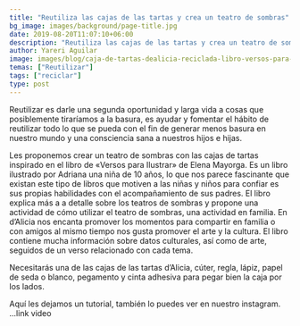 ```yaml
---
title: "Reutiliza las cajas de las tartas y crea un teatro de sombras"
bg_image: images/background/page-title.jpg
date: 2019-08-20T11:07:10+06:00
description: "Reutiliza las cajas de las tartas y crea un teatro de sombras"
author: Yareri Aguilar
image: images/blog/caja-de-tartas-dealicia-reciclada-libro-versos-para-ilustrar-elena-mayorga.jpeg
temas: ["Reutilizar"]
tags: ["reciclar"]
type: post
---
```

Reutilizar es darle una segunda oportunidad y larga vida a cosas que posiblemente tiraríamos a la basura, es ayudar y fomentar el hábito de reutilizar todo lo que se pueda con el fin de generar menos basura en nuestro mundo y una consciencia sana a nuestros hijos e hijas.

Les proponemos crear un teatro de sombras con las cajas de tartas inspirado en el libro de «Versos para Ilustrar» de Elena Mayorga. Es un libro ilustrado por Adriana una niña de 10 años, lo que nos parece fascinante que existan este tipo de libros que motiven a las niñas y niños para confiar es sus propias habilidades con el acompañamiento de sus padres. El libro explica más a a detalle sobre los teatros de sombras y propone una actividad de cómo utilizar el teatro de sombras, una actividad en familia. En d’Alicia nos encanta promover los momentos para compartir en familia o con amigos al mismo tiempo nos gusta promover el arte y la cultura. El libro contiene mucha información sobre datos culturales, así como de arte, seguidos de un verso relacionado con cada tema.

Necesitarás una de las cajas de las tartas d’Alicia, cúter, regla, lápiz, papel de seda o blanco, pegamento y cinta adhesiva para pegar bien la caja por los  lados.

Aquí les dejamos un tutorial, también lo puedes ver en nuestro instagram.
...link video

